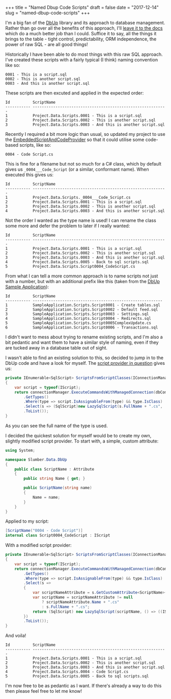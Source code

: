 +++
title = "Named Dbup Code Scripts"
draft = false
date = "2017-12-14"
slug = "named-dbup-code-scripts"
+++

I'm a big fan of the [DbUp](https://github.com/DbUp/DbUp) library and its approach to database management. Rather than go over all the benefits of this approach, I'll [leave it to the docs](http://dbup.readthedocs.io/en/latest/philosophy-behind-dbup/) which do a much better job than I could. Suffice it to say, all the things it brings to the table - tight control, predictability, ORM independence, the power of raw SQL - are all good things!

Historically I have been able to do most things with this raw SQL approach. I've created these scripts with a fairly typical (I think) naming convention like so:

``` text
0001 - This is a script.sql
0002 - This is another script.sql
0003 - And this is another script.sql
```

These scripts are then excuted and applied in the expected order:

``` text
Id          ScriptName
----------- -----------------------------------------------------------
1           Project.Data.Scripts.0001 - This is a script.sql           
2           Project.Data.Scripts.0002 - This is another script.sql     
3           Project.Data.Scripts.0003 - And this is another script.sql 
```

Recently I required a bit more logic than usual, so updated my project to use the [EmbeddedScriptAndCodeProvider](http://dbup.readthedocs.io/en/latest/more-info/script-providers/#embeddedscriptandcodeprovider) so that it could utilise some code-based scripts, like so:

``` text
0004 - Code Script.cs
```

This is fine for a filename but not so much for a C# class, which by default gives us `_0004___Code_Script` (or a similar, conformant name). When executed this gives us:

``` text
Id          ScriptName                                                 
----------- -----------------------------------------------------------
1           Project.Data.Scripts._0004___Code_Script.cs                
2           Project.Data.Scripts.0001 - This is a script.sql           
3           Project.Data.Scripts.0002 - This is another script.sql     
4           Project.Data.Scripts.0003 - And this is another script.sql 
```

Not the order I wanted as the type name is used! I can rename the class some more and defer the problem to later if I really wanted:

``` text
Id          ScriptName                                                 
----------- -----------------------------------------------------------
1           Project.Data.Scripts.0001 - This is a script.sql            
2           Project.Data.Scripts.0002 - This is another script.sql      
3           Project.Data.Scripts.0003 - And this is another script.sql  
4           Project.Data.Scripts.0005 - Back to sql scripts.sql         
5           Project.Data.Scripts.Script0004_CodeScript.cs               
```

From what I can tell a more common approach is to name scripts not just with a number, but with an additional prefix like this (taken from the [DbUp Sample Application](https://github.com/DbUp/DbUp/tree/master/src/Samples/SampleApplication)):

``` text
Id          ScriptName                                               
----------- ---------------------------------------------------------
1           SampleApplication.Scripts.Script0001 - Create tables.sql 
2           SampleApplication.Scripts.Script0002 - Default feed.sql  
3           SampleApplication.Scripts.Script0003 - Settings.sql      
4           SampleApplication.Scripts.Script0004 - Redirects.sql     
5           SampleApplication.Scripts.Script0005ComplexUpdate.cs     
6           SampleApplication.Scripts.Script0006 - Transactions.sql  
```


I didn't want to mess about trying to rename existing scripts, and I'm also a bit pedantic and want them to have a similar style of naming, even if they are tucked away in a database table out of sight.

I wasn't able to find an existing solution to this, so decided to jump in to the DbUp code and have a look for myself. The [script provider in question](https://github.com/DbUp/DbUp/blob/master/src/DbUp/ScriptProviders/EmbeddedScriptAndCodeProvider.cs) gives us:

``` csharp
private IEnumerable<SqlScript> ScriptsFromScriptClasses(IConnectionManager connectionManager)
{
    var script = typeof(IScript);
    return connectionManager.ExecuteCommandsWithManagedConnection(dbCommandFactory => assembly
        .GetTypes()
        .Where(type => script.IsAssignableFrom(type) && type.IsClass)
        .Select(s => (SqlScript)new LazySqlScript(s.FullName + ".cs", () => ((IScript)Activator.CreateInstance(s)).ProvideScript(dbCommandFactory)))
        .ToList());
}
```

As you can see the full name of the type is used.

I decided the quickest solution for myself would be to create my own, slightly modified script provider. To start with, a simple, custom attribute:

``` csharp
using System;

namespace Slumber.Data.DbUp
{
    public class ScriptName : Attribute
    {
        public string Name { get; }

        public ScriptName(string name)
        {
            Name = name;
        }
    }
}
```

Applied to my script:

``` csharp
[ScriptName("0004 - Code Script")]
internal class Script0004_CodeScript : IScript
```

With a modified script provider:

``` csharp
private IEnumerable<SqlScript> ScriptsFromScriptClasses(IConnectionManager connectionManager)
{
    var script = typeof(IScript);
    return connectionManager.ExecuteCommandsWithManagedConnection(dbCommandFactory => _assembly
        .GetTypes()
        .Where(type => script.IsAssignableFrom(type) && type.IsClass)
        .Select(s =>
        {
            var scriptNameAttribute = s.GetCustomAttribute<ScriptName>(false);
            var scriptName = scriptNameAttribute != null
                ? scriptNameAttribute.Name + ".cs"
                : s.FullName + ".cs";
            return (SqlScript) new LazySqlScript(scriptName, () => ((IScript) Activator.CreateInstance(s)).ProvideScript(dbCommandFactory));
        })
        .ToList());
}
```

And voila!

``` text
Id          ScriptName                                                 
----------- -----------------------------------------------------------
1           Project.Data.Scripts.0001 - This is a script.sql           
2           Project.Data.Scripts.0002 - This is another script.sql     
3           Project.Data.Scripts.0003 - And this is another script.sql 
4           Project.Data.Scripts.0004 - Code Script.cs                 
5           Project.Data.Scripts.0005 - Back to sql scripts.sql        
```

I'm now free to be as pedantic as I want. If there's already a way to do this then please feel free to let me know!